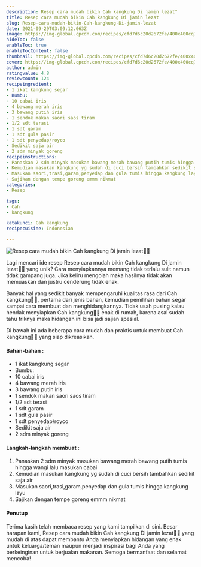 ```yaml
---
description: Resep cara mudah bikin Cah kangkung Di jamin lezat"
title: Resep cara mudah bikin Cah kangkung Di jamin lezat
slug: Resep-cara-mudah-bikin-Cah-kangkung-Di-jamin-lezat
date: 2021-09-29T03:09:12.063Z
image: https://img-global.cpcdn.com/recipes/cfd7d6c20d2672fe/400x400cq70/photo.jpg
hideToc: false
enableToc: true
enableTocContent: false
thumbnail: https://img-global.cpcdn.com/recipes/cfd7d6c20d2672fe/400x400cq70/photo.jpg
cover: https://img-global.cpcdn.com/recipes/cfd7d6c20d2672fe/400x400cq70/photo.jpg
author: admin
ratingvalue: 4.8
reviewcount: 124
recipeingredient:
- 1 ikat kangkung segar
- Bumbu:
- 10 cabai iris
- 4 bawang merah iris
- 3 bawang putih iris
- 1 sendok makan saori saos tiram
- 1/2 sdt terasi
- 1 sdt garam
- 1 sdt gula pasir
- 1 sdt penyedap/royco
- Sedikit saja air
- 2 sdm minyak goreng
recipeinstructions:
- Panaskan 2 sdm minyak masukan bawang merah bawang putih tumis hingga wangi lalu masukan cabai
- Kemudian masukan kangkung yg sudah di cuci bersih tambahkan sedikit saja air
- Masukan saori,trasi,garam,penyedap dan gula tumis hingga kangkung layu
- Sajikan dengan tempe goreng emmm nikmat
categories:
- Resep

tags:
- Cah
- kangkung

katakunci: Cah kangkung
recipecuisine: Indonesian

---
```


![Resep cara mudah bikin Cah kangkung Di jamin lezat👩‍🍳](https://img-global.cpcdn.com/recipes/cfd7d6c20d2672fe/400x400cq70/photo.jpg)

Lagi mencari ide resep Resep cara mudah bikin Cah kangkung Di jamin lezat👩‍🍳 yang unik? Cara menyiapkannya memang tidak terlalu sulit namun tidak gampang juga. Jika keliru mengolah maka hasilnya tidak akan memuaskan dan justru cenderung tidak enak.

Banyak hal yang sedikit banyak mempengaruhi kualitas rasa dari Cah kangkung👩‍🍳, pertama dari jenis bahan, kemudian pemilihan bahan segar sampai cara membuat dan menghidangkannya. Tidak usah pusing kalau hendak menyiapkan Cah kangkung👩‍🍳 enak di rumah, karena asal sudah tahu triknya maka hidangan ini bisa jadi sajian spesial.

Di bawah ini ada beberapa cara mudah dan praktis untuk membuat Cah kangkung👩‍🍳 yang siap dikreasikan.

<!--inarticleads1-->

#### Bahan-bahan :

- 1 ikat kangkung segar
- Bumbu:
- 10 cabai iris
- 4 bawang merah iris
- 3 bawang putih iris
- 1 sendok makan saori saos tiram
- 1/2 sdt terasi
- 1 sdt garam
- 1 sdt gula pasir
- 1 sdt penyedap/royco
- Sedikit saja air
- 2 sdm minyak goreng

<!--inarticleads2-->

#### Langkah-langkah membuat :

1. Panaskan 2 sdm minyak masukan bawang merah bawang putih tumis hingga wangi lalu masukan cabai
1. Kemudian masukan kangkung yg sudah di cuci bersih tambahkan sedikit saja air
1. Masukan saori,trasi,garam,penyedap dan gula tumis hingga kangkung layu
1. Sajikan dengan tempe goreng emmm nikmat

#### Penutup

Terima kasih telah membaca resep yang kami tampilkan di sini. Besar harapan kami, Resep cara mudah bikin Cah kangkung Di jamin lezat👩‍🍳 yang mudah di atas dapat membantu Anda menyiapkan hidangan yang enak untuk keluarga/teman maupun menjadi inspirasi bagi Anda yang berkeinginan untuk berjualan makanan. Semoga bermanfaat dan selamat mencoba!